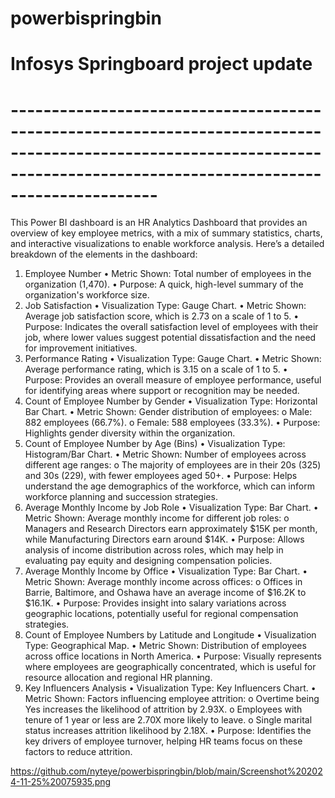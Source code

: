 # powerbispringbin
# Infosys Springboard project update
# --------------------------------------------------------------------------------------------------------------------------------------------------------------------------

This Power BI dashboard is an HR Analytics Dashboard that provides an overview of key
employee metrics, with a mix of summary statistics, charts, and interactive visualizations to
enable workforce analysis. Here’s a detailed breakdown of the elements in the dashboard:
1. Employee Number
• Metric Shown: Total number of employees in the organization (1,470).
• Purpose: A quick, high-level summary of the organization's workforce size.
2. Job Satisfaction
• Visualization Type: Gauge Chart.
• Metric Shown: Average job satisfaction score, which is 2.73 on a scale of 1 to 5.
• Purpose: Indicates the overall satisfaction level of employees with their job, where lower
values suggest potential dissatisfaction and the need for improvement initiatives.
3. Performance Rating
• Visualization Type: Gauge Chart.
• Metric Shown: Average performance rating, which is 3.15 on a scale of 1 to 5.
• Purpose: Provides an overall measure of employee performance, useful for identifying
areas where support or recognition may be needed.
4. Count of Employee Number by Gender
• Visualization Type: Horizontal Bar Chart.
• Metric Shown: Gender distribution of employees:
o Male: 882 employees (66.7%).
o Female: 588 employees (33.3%).
• Purpose: Highlights gender diversity within the organization.
5. Count of Employee Number by Age (Bins)
• Visualization Type: Histogram/Bar Chart.
• Metric Shown: Number of employees across different age ranges:
o The majority of employees are in their 20s (325) and 30s (229), with fewer
employees aged 50+.
• Purpose: Helps understand the age demographics of the workforce, which can inform
workforce planning and succession strategies.
6. Average Monthly Income by Job Role
• Visualization Type: Bar Chart.
• Metric Shown: Average monthly income for different job roles:
o Managers and Research Directors earn approximately $15K per month, while
Manufacturing Directors earn around $14K.
• Purpose: Allows analysis of income distribution across roles, which may help in
evaluating pay equity and designing compensation policies.
7. Average Monthly Income by Office
• Visualization Type: Bar Chart.
• Metric Shown: Average monthly income across offices:
o Offices in Barrie, Baltimore, and Oshawa have an average income of $16.2K to
$16.1K.
• Purpose: Provides insight into salary variations across geographic locations, potentially
useful for regional compensation strategies.
8. Count of Employee Numbers by Latitude and Longitude
• Visualization Type: Geographical Map.
• Metric Shown: Distribution of employees across office locations in North America.
• Purpose: Visually represents where employees are geographically concentrated, which is
useful for resource allocation and regional HR planning.
9. Key Influencers Analysis
• Visualization Type: Key Influencers Chart.
• Metric Shown: Factors influencing employee attrition:
o Overtime being Yes increases the likelihood of attrition by 2.93X.
o Employees with tenure of 1 year or less are 2.70X more likely to leave.
o Single marital status increases attrition likelihood by 2.18X.
• Purpose: Identifies the key drivers of employee turnover, helping HR teams focus on
these factors to reduce attrition.

https://github.com/nyteye/powerbispringbin/blob/main/Screenshot%202024-11-25%20075935.png
